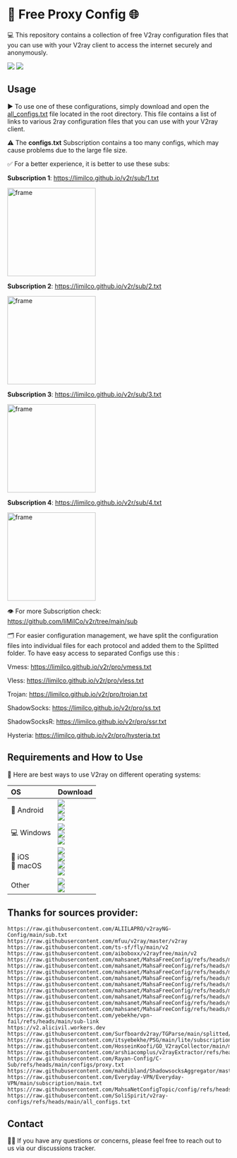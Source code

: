 # 🎁 Free Proxy Config 🌐
💻 This repository contains a collection of free V2ray configuration files that you can use with your V2ray client to access the internet securely and anonymously.

[<img src="https://img.shields.io/badge/FA-Persian-45A1FC.svg?logo=languagetool"></a>](https://limilco.github.io/v2r/README_FA) 
[<img src="https://img.shields.io/badge/EN-English-FD5300.svg?logo=languagetool"></a>](https://limilco.github.io/v2r/) 


## Usage
▶️ To use one of these configurations, simply download and open the [all_configs.txt](https://limilco.github.io/v2r/all_configs.txt)  file located in the root directory. This file contains a list of links to various 2ray configuration files that you can use with your V2ray client. 

⚠️ The **configs.txt** Subscription contains a too many configs, which may cause problems due to the large file size.

✅ For a better experience, it is better to use these subs:

**Subscription 1**: https://limilco.github.io/v2r/sub/1.txt

[<img width="200" height="200" alt="frame" src="https://api.qrserver.com/v1/create-qr-code/?size=150x150&data=https://limilco.github.io/v2r/base64/1.txt" />](https://limilco.github.io/v2r/sub/1.txt)

**Subscription 2**: https://limilco.github.io/v2r/sub/2.txt

[<img width="200" height="200" alt="frame" src="https://api.qrserver.com/v1/create-qr-code/?size=150x150&data=https://limilco.github.io/v2r/base64/2.txt" />](https://limilco.github.io/v2r/sub/2.txt)

**Subscription 3**: https://limilco.github.io/v2r/sub/3.txt

[<img width="200" height="200" alt="frame" src="https://api.qrserver.com/v1/create-qr-code/?size=150x150&data=https://limilco.github.io/v2r/base64/3.txt" />](https://limilco.github.io/v2r/sub/3.txt)

**Subscription 4**: https://limilco.github.io/v2r/sub/4.txt

[<img width="200" height="200" alt="frame" src="https://api.qrserver.com/v1/create-qr-code/?size=150x150&data=https://limilco.github.io/v2r/base64/4.txt" />](https://limilco.github.io/v2r/sub/4.txt)

👁️ For more Subscription check: https://github.com/liMilCo/v2r/tree/main/sub


🗂️ For easier configuration management, we have split the configuration files into individual files for each protocol and added them to the Splitted folder. To have easy access to separated Configs use this : 

Vmess: https://limilco.github.io/v2r/pro/vmess.txt

Vless: https://limilco.github.io/v2r/pro/vless.txt

Trojan: https://limilco.github.io/v2r/pro/trojan.txt

ShadowSocks: https://limilco.github.io/v2r/pro/ss.txt

ShadowSocksR: https://limilco.github.io/v2r/pro/ssr.txt

Hysteria: https://limilco.github.io/v2r/pro/hysteria.txt


## Requirements and How to Use
📲 Here are best ways to use V2ray on different operating systems:

<div align=left>
<table>
    <thead align=left>
        <tr>
            <th>OS</th>
            <th>Download</th>
        </tr>
    </thead>
    <tbody align=left>
        <tr>
        <td>🤖 Android</td>
            <td>
                <a href="https://github.com/2dust/v2rayNG/releases/latest"><img src="https://img.shields.io/badge/v2rayNG-044d29.svg?logo=android"></a><br>
                <a href="https://github.com/hiddify/hiddify-next/releases/latest/download/Hiddify-Android-universal.apk"><img src="https://img.shields.io/badge/APK-Hiddify-168039.svg?logo=android"></a><br>
                <a href="https://github.com/MatsuriDayo/NekoBoxForAndroid/releases/latest"><img src="https://img.shields.io/badge/NekoBox-45bf55.svg?logo=android"></a><br>
            </td>
        </tr>
        <tr>
            <td>💻 Windows</td>
            <td>
                <a href="https://github.com/2dust/v2rayN/releases/latest/download/v2rayN-windows-64-SelfContained.zip"><img src="https://img.shields.io/badge/x64-v2rayN-0078d7.svg?logo=windows"></a><br>
                <a href="https://github.com/hiddify/hiddify-next/releases/latest/download/Hiddify-Windows-Setup-x64.exe"><img src="https://img.shields.io/badge/x64-Hiddify-2d7d9a.svg?logo=windows"></a><br>
                <a href="https://github.com/MatsuriDayo/nekoray/releases/latest"><img src="https://img.shields.io/badge/NekoRay-67b7d1.svg?logo=windows"></a>
            </td>
        </tr>
        <tr>
            <td>📱 iOS<br>🍎 macOS</td>
            <td>
                <a href="https://apps.apple.com/us/app/hiddify-proxy-vpn/id6596777532"><img src="https://img.shields.io/badge/Hiddify-D33A54.svg?logo=apple"></a><br>
                <a href="https://apps.apple.com/us/app/streisand/id6450534064"><img src="https://img.shields.io/badge/Streisand-ea005e.svg?logo=apple"></a><br>
                <a href="https://apps.apple.com/us/app/v2box-v2ray-client/id6446814690"><img src="https://img.shields.io/badge/V2Box-94003b.svg?logo=apple"></a><br>
                <a href="https://github.com/hiddify/hiddify-next/releases/latest/download/Hiddify-MacOS-Installer.pkg"><img src="https://img.shields.io/badge/PKG-Hiddify-bc544b.svg?logo=apple" /></a>
            </td>
        </tr>
        <tr>
            <td>Other</td>
            <td>
                <a href="https://github.com/2dust/v2rayN/releases"><img src="https://img.shields.io/badge/V2rayN-f84e29.svg"> </a><br>
                <a href="https://github.com/hiddify/hiddify-next/releases/latest/"><img src="https://img.shields.io/badge/Hiddify-FF9966.svg"> </a><br>
            </td>
        </tr>
    </tbody>
</table>


</div>


## Thanks for sources provider:
```
https://raw.githubusercontent.com/ALIILAPRO/v2rayNG-Config/main/sub.txt
https://raw.githubusercontent.com/mfuu/v2ray/master/v2ray
https://raw.githubusercontent.com/ts-sf/fly/main/v2
https://raw.githubusercontent.com/aiboboxx/v2rayfree/main/v2
https://raw.githubusercontent.com/mahsanet/MahsaFreeConfig/refs/heads/main/mci/sub_1.txt
https://raw.githubusercontent.com/mahsanet/MahsaFreeConfig/refs/heads/main/mci/sub_2.txt
https://raw.githubusercontent.com/mahsanet/MahsaFreeConfig/refs/heads/main/mci/sub_3.txt
https://raw.githubusercontent.com/mahsanet/MahsaFreeConfig/refs/heads/main/mci/sub_4.txt
https://raw.githubusercontent.com/mahsanet/MahsaFreeConfig/refs/heads/main/app/sub.txt
https://raw.githubusercontent.com/mahsanet/MahsaFreeConfig/refs/heads/main/mtn/sub_1.txt
https://raw.githubusercontent.com/mahsanet/MahsaFreeConfig/refs/heads/main/mtn/sub_2.txt
https://raw.githubusercontent.com/mahsanet/MahsaFreeConfig/refs/heads/main/mtn/sub_3.txt
https://raw.githubusercontent.com/mahsanet/MahsaFreeConfig/refs/heads/main/mtn/sub_4.txt
https://raw.githubusercontent.com/yebekhe/vpn-fail/refs/heads/main/sub-link
https://v2.alicivil.workers.dev
https://raw.githubusercontent.com/Surfboardv2ray/TGParse/main/splitted/mixed
https://raw.githubusercontent.com/itsyebekhe/PSG/main/lite/subscriptions/xray/normal/mix
https://raw.githubusercontent.com/HosseinKoofi/GO_V2rayCollector/main/mixed_iran.txt
https://raw.githubusercontent.com/arshiacomplus/v2rayExtractor/refs/heads/main/mix/sub.html
https://raw.githubusercontent.com/Rayan-Config/C-Sub/refs/heads/main/configs/proxy.txt
https://raw.githubusercontent.com/mahdibland/ShadowsocksAggregator/master/Eternity.txt
https://raw.githubusercontent.com/Everyday-VPN/Everyday-VPN/main/subscription/main.txt
https://raw.githubusercontent.com/MahsaNetConfigTopic/config/refs/heads/main/xray_final.txt
https://raw.githubusercontent.com/SoliSpirit/v2ray-configs/refs/heads/main/all_configs.txt

```

## Contact
🙋‍♀️ If you have any questions or concerns, please feel free to reach out to us via our discussions tracker.

